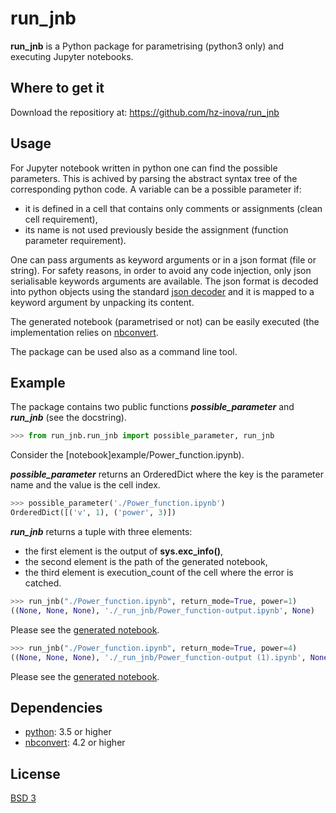 # run_jnb
**run_jnb** is a Python package for parametrising (python3 only) and executing Jupyter notebooks.

## Where to get it
Download the repositiory at: https://github.com/hz-inova/run_jnb

## Usage
For Jupyter notebook written in python one can find the possible parameters. This is achived by parsing the abstract syntax tree of the corresponding python code. A variable can be a possible parameter if:
- it is defined in a cell that contains only comments or assignments (clean cell requirement),
- its name is not used previously beside the assignment (function parameter requirement).

One can pass arguments as keyword arguments or in a json format (file or string). For safety reasons, in order to avoid any code injection, only json serialisable keywords arguments are available. The json format is decoded into python objects using the standard [json decoder](https://docs.python.org/3.6/library/json.html#json.JSONDecoder) and it is mapped to a keyword argument by unpacking its content.

The generated notebook (parametrised or not) can be easily executed (the implementation relies on [nbconvert](http://nbconvert.readthedocs.io/en/latest/execute_api.html).

The package can be used also as a command line tool.

## Example
The package contains two public functions ***possible_parameter*** and ***run_jnb*** (see the docstring).

```python
>>> from run_jnb.run_jnb import possible_parameter, run_jnb
```
Consider the [notebook]example/Power_function.ipynb).

***possible_parameter*** returns an OrderedDict where the key is the parameter name and the value is the cell index.

```python
>>> possible_parameter('./Power_function.ipynb')
OrderedDict([('v', 1), ('power', 3)])
```

***run_jnb*** returns a tuple with three elements:
- the first element is the output of **sys.exc_info()**, 
- the second element is the path of the generated notebook,
- the third element is execution_count of the cell where the error is catched.

```python
>>> run_jnb("./Power_function.ipynb", return_mode=True, power=1)
((None, None, None), './_run_jnb/Power_function-output.ipynb', None)
```
Please see the [generated notebook](example/_run_jnb/Power_function-output.ipynb).

```python
>>> run_jnb("./Power_function.ipynb", return_mode=True, power=4)
((None, None, None), './_run_jnb/Power_function-output (1).ipynb', None)
```
Please see the [generated notebook](example/_run_jnb/Power_function-output%20(1).ipynb).

## Dependencies
- [python](https://www.python.org): 3.5 or higher
- [nbconvert](http://nbconvert.readthedocs.io): 4.2 or higher

## License
[BSD 3](LICENSE)
